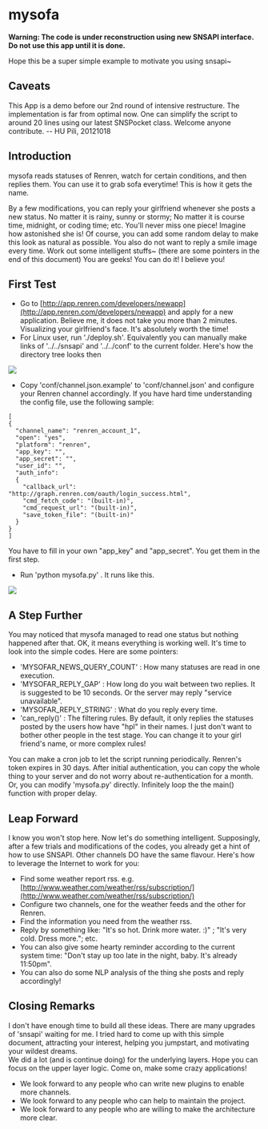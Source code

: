 mysofa
====

**Warning: The code is under reconstruction using new SNSAPI interface. Do not use this app until it is done.**

Hope this be a super simple example to motivate you using snsapi~

Caveats
----

This App is a demo before our 2nd round of intensive restructure. 
The implementation is far from optimal now. One can simplify the 
script to around 20 lines using our latest SNSPocket class. 
Welcome anyone contribute.  -- HU Pili, 20121018

Introduction
----

mysofa reads statuses of Renren,
watch for certain conditions,
and then replies them. 
You can use it to grab sofa everytime!
This is how it gets the name.

By a few modifications, you can reply your 
girlfriend whenever she posts a new status. 
No matter it is rainy, sunny or stormy;
No matter it is course time, midnight, or coding time;
etc. 
You'll never miss one piece!
Imagine how astonished she is!
Of course, you can add some random delay 
to make this look as natural as possible. 
You also do not want to reply a smile image every time. 
Work out some intelligent stuffs~
(there are some pointers in the end of this document)
You are geeks! 
You can do it!
I believe you!

First Test
----

   * Go to [http://app.renren.com/developers/newapp](http://app.renren.com/developers/newapp)
   and apply for a new application.
   Believe me, it does not take you more than 
   2 minutes. Visualizing your girlfriend's face. 
   It's absolutely worth the time!
   * For Linux user, run './deploy.sh'. 
   Equivalently you can manually make links
   of '../../snsapi' and '../../conf' to 
   the current folder. Here's how the directory tree
   looks then

<img src="https://raw.github.com/hupili/snsapi/master/src/app/mysofa/pics/renren_sofa_1.jpg" />

   * Copy 'conf/channel.json.example' to 
   'conf/channel.json' and configure your 
   Renren channel accordingly. 
   If you have hard time understanding the 
   config file, use the following sample:

```
[
{
  "channel_name": "renren_account_1", 
  "open": "yes", 
  "platform": "renren", 
  "app_key": "", 
  "app_secret": "",
  "user_id": "",
  "auth_info":
  {
    "callback_url": "http://graph.renren.com/oauth/login_success.html",
    "cmd_fetch_code": "(built-in)",
    "cmd_request_url": "(built-in)",
    "save_token_file": "(built-in)"
  }
}
]
```

   You have to fill in your own "app_key" and 
   "app_secret". You get them in the first step.
   * Run 'python mysofa.py' .
   It runs like this. 

<img src="https://raw.github.com/hupili/snsapi/master/src/app/mysofa/pics/renren_sofa_2.jpg" />

A Step Further
----

You may noticed that mysofa managed to read one status
but nothing happened after that. 
OK, it means everything is working well. 
It's time to look into the simple codes. 
Here are some pointers:
   * 'MYSOFAR_NEWS_QUERY_COUNT' :
   How many statuses are read in one execution. 
   * 'MYSOFAR_REPLY_GAP' :
   How long do you wait between two replies. 
   It is suggested to be 10 seconds. 
   Or the server may reply 
   "service unavailable". 
   * 'MYSOFAR_REPLY_STRING' :
   What do you reply every time. 
   * 'can_reply()' : 
   The filtering rules. 
   By default, it only replies the statuses 
   posted by the users how have "hpl" in 
   their names. I just don't want to bother 
   other people in the test stage. You can change
   it to your girl friend's name, or 
   more complex rules!

You can make a cron job to let the script 
running periodically. 
Renren's token expires in 30 days. 
After initial authentication, you can copy 
the whole thing to your server and do not
worry about re-authentication for a month. 
Or, you can modify 'mysofa.py' directly. 
Infinitely loop the the main() function 
with proper delay. 

Leap Forward
----

I know you won't stop here. 
Now let's do something intelligent. 
Supposingly, after a few trials and 
modifications of the codes, you already 
get a hint of how to use SNSAPI. 
Other channels DO have the same flavour. 
Here's how to leverage the Internet to work for you:
   * Find some weather report rss. 
   e.g. [http://www.weather.com/weather/rss/subscription/](http://www.weather.com/weather/rss/subscription/)
   * Configure two channels, one for the weather
   feeds and the other for Renren. 
   * Find the information you need from the weather rss. 
   * Reply by something like:
   "It's so hot. Drink more water. :)" ;
   "It's very cold. Dress more."; 
   etc. 
   * You can also give some hearty reminder 
   according to the current system time:
   "Don't stay up too late in the night, baby. 
   It's already 11:50pm". 
   * You can also do some NLP analysis of 
   the thing she posts and reply accordingly!

Closing Remarks
----
I don't have enough time to build all these ideas. 
There are many upgrades of 'snsapi' waiting for me. 
I tried hard to come up with this simple document, 
attracting your interest, helping you jumpstart, 
and motivating your wildest dreams.  
We did a lot (and is continue doing) 
for the underlying layers. 
Hope you can focus on the upper layer logic. 
Come on, make some crazy applications!

   * We look forward to any people who 
can write new plugins to enable more channels. 
   * We look forward to any people who 
can help to maintain the project. 
   * We look forward to any people who 
are willing to make the architecture more clear. 
